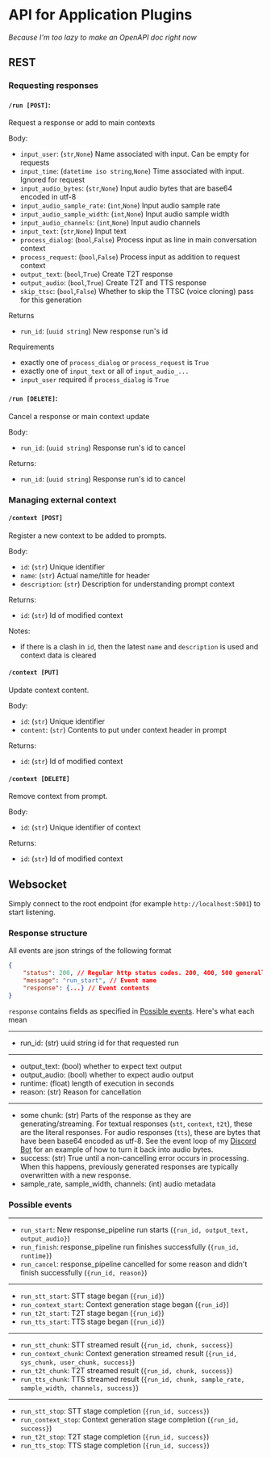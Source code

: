 # API for Application Plugins
_Because I'm too lazy to make an OpenAPI doc right now_

## REST

### Requesting responses

#### `/run [POST]`:

Request a response or add to main contexts

Body:
- `input_user`: (`str`,`None`) Name associated with input. Can be empty for requests
- `input_time`: (`datetime iso string`,`None`) Time associated with input. Ignored for request
- `input_audio_bytes`: (`str`,`None`) Input audio bytes that are base64 encoded in utf-8
- `input_audio_sample_rate`: (`int`,`None`) Input audio sample rate
- `input_audio_sample_width`: (`int`,`None`) Input audio sample width
- `input_audio_channels`: (`int`,`None`) Input audio channels
- `input_text`: (`str`,`None`) Input text
- `process_dialog`: (`bool`,`False`) Process input as line in main conversation context
- `process_request`: (`bool`,`False`) Process input as addition to request context
- `output_text`: (`bool`,`True`) Create T2T response
- `output_audio`: (`bool`,`True`) Create T2T and TTS response
- `skip_ttsc`: (`bool`,`False`) Whether to skip the TTSC (voice cloning) pass for this generation

Returns
- `run_id`: (`uuid string`) New response run's id

Requirements
- exactly one of `process_dialog` or `process_request` is `True`
- exactly one of `input_text` or all of `input_audio_...`
- `input_user` required if `process_dialog` is `True` 

#### `/run [DELETE]`:

Cancel a response or main context update

Body:
- `run_id`: (`uuid string`) Response run's id to cancel

Returns:
- `run_id`: (`uuid string`) Response run's id to cancel

### Managing external context

#### `/context [POST]`

Register a new context to be added to prompts.

Body:
- `id`: (`str`) Unique identifier
- `name`: (`str`) Actual name/title for header
- `description`: (`str`) Description for understanding prompt context

Returns:
- `id`: (`str`) Id of modified context

Notes:
- if there is a clash in `id`, then the latest `name` and `description` is used and context data is cleared

#### `/context [PUT]`

Update context content.

Body:
- `id`: (`str`) Unique identifier
- `content`: (`str`) Contents to put under context header in prompt

Returns:
- `id`: (`str`) Id of modified context

#### `/context [DELETE]`

Remove context from prompt.

Body:
- `id`: (`str`) Unique identifier of context

Returns:
- `id`: (`str`) Id of modified context

## Websocket

Simply connect to the root endpoint (for example `http://localhost:5001`) to start listening.

### Response structure

All events are json strings of the following format
```json
{
    "status": 200, // Regular http status codes. 200, 400, 500 generally sent
    "message": "run_start", // Event name
    "response": {...} // Event contents
}
```

`response` contains fields as specified in [Possible events](#possible-events). Here's what each mean

<hr/>

- run_id: (str) uuid string id for that requested run

<hr/>

- output_text: (bool) whether to expect text output
- output_audio: (bool) whether to expect audio output
- runtime: (float) length of execution in seconds
- reason: (str) Reason for cancellation

<hr/>

- some chunk: (str) Parts of the response as they are generating/streaming. For textual responses (`stt`, `context`, `t2t`), these are the literal responses. For audio responses (`tts`), these are bytes that have been base64 encoded as utf-8. See the event loop of my [Discord Bot](https://github.com/limitcantcode/app-jaison-discord-lcc) for an example of how to turn it back into audio bytes.
- success: (str) True until a non-cancelling error occurs in processing. When this happens, previously generated responses are typically overwritten with a new response.
- sample_rate, sample_width, channels: (int) audio metadata


### Possible events

<hr/>

- `run_start`: New response_pipeline run starts (`{run_id, output_text, output_audio}`)
- `run_finish`: response_pipeline run finishes successfully (`{run_id, runtime}`)
- `run_cancel`: response_pipeline cancelled for some reason and didn't finish successfully (`{run_id, reason}`)

<hr/>

- `run_stt_start`: STT stage began (`{run_id}`)
- `run_context_start`: Context generation stage began (`{run_id}`)
- `run_t2t_start`: T2T stage began (`{run_id}`)
- `run_tts_start`: TTS stage began (`{run_id}`)

<hr/>

- `run_stt_chunk`: STT streamed result (`{run_id, chunk, success}`)
- `run_context_chunk`: Context generation streamed result (`{run_id, sys_chunk, user_chunk, success}`)
- `run_t2t_chunk`: T2T streamed result (`{run_id, chunk, success}`)
- `run_tts_chunk`: TTS streamed result (`{run_id, chunk, sample_rate, sample_width, channels, success}`)

<hr/>

- `run_stt_stop`: STT stage completion (`{run_id, success}`)
- `run_context_stop`: Context generation stage completion (`{run_id, success}`)
- `run_t2t_stop`: T2T stage completion (`{run_id, success}`)
- `run_tts_stop`: TTS stage completion (`{run_id, success}`)